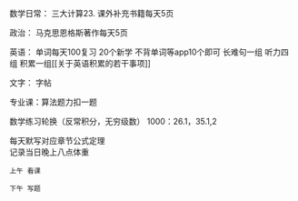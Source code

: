 数学日常：
三大计算23.
	课外补充书籍每天5页


政治：
	马克思恩格斯著作每天5页

英语：
	单词每天100复习
	20个新学
	不背单词等app10个即可
	长难句一组
	听力四组
	积累一组[[关于英语积累的若干事项]]

文字：
	字帖

专业课：算法题力扣一题

数学练习轮换（反常积分，无穷级数）
	1000：26.1，35.1,2


每天默写对应章节公式定理  
记录当日晚上八点体重


	上午 看课

	下午 写题